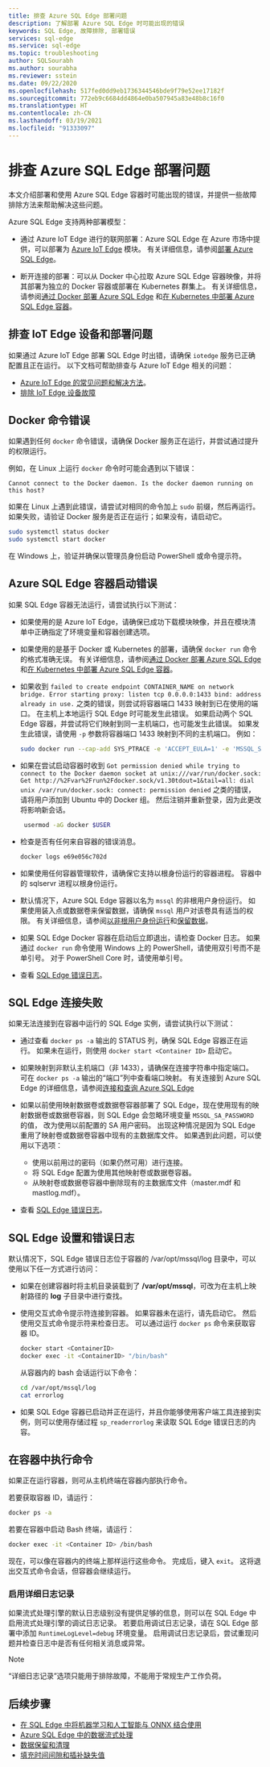 ```yaml
---
title: 排查 Azure SQL Edge 部署问题
description: 了解部署 Azure SQL Edge 时可能出现的错误
keywords: SQL Edge, 故障排除, 部署错误
services: sql-edge
ms.service: sql-edge
ms.topic: troubleshooting
author: SQLSourabh
ms.author: sourabha
ms.reviewer: sstein
ms.date: 09/22/2020
ms.openlocfilehash: 517fed0dd9eb1736344546bde9f79e52ee17182f
ms.sourcegitcommit: 772eb9c6684dd4864e0ba507945a83e48b8c16f0
ms.translationtype: HT
ms.contentlocale: zh-CN
ms.lasthandoff: 03/19/2021
ms.locfileid: "91333097"
---
```

# <a name="troubleshooting-azure-sql-edge-deployments"></a>排查 Azure SQL Edge 部署问题 

本文介绍部署和使用 Azure SQL Edge 容器时可能出现的错误，并提供一些故障排除方法来帮助解决这些问题。 

Azure SQL Edge 支持两种部署模型： 
- 通过 Azure IoT Edge 进行的联网部署：Azure SQL Edge 在 Azure 市场中提供，可以部署为 [Azure IoT Edge](../iot-edge/about-iot-edge.md) 模块。 有关详细信息，请参阅[部署 Azure SQL Edge](deploy-portal.md)。<br>

- 断开连接的部署：可以从 Docker 中心拉取 Azure SQL Edge 容器映像，并将其部署为独立的 Docker 容器或部署在 Kubernetes 群集上。 有关详细信息，请参阅[通过 Docker 部署 Azure SQL Edge](disconnected-deployment.md) 和[在 Kubernetes 中部署 Azure SQL Edge 容器](deploy-kubernetes.md)。

## <a name="troubleshooting-iot-edge-device-and-deployments"></a>排查 IoT Edge 设备和部署问题

如果通过 Azure IoT Edge 部署 SQL Edge 时出错，请确保 `iotedge` 服务已正确配置且正在运行。 以下文档可帮助排查与 Azure IoT Edge 相关的问题：
- [Azure IoT Edge 的常见问题和解决方法](../iot-edge/troubleshoot-common-errors.md)。
- [排除 IoT Edge 设备故障](../iot-edge/troubleshoot.md)

## <a name="docker-command-errors"></a>Docker 命令错误

如果遇到任何 `docker` 命令错误，请确保 Docker 服务正在运行，并尝试通过提升的权限运行。

例如，在 Linux 上运行 `docker` 命令时可能会遇到以下错误：

```output
Cannot connect to the Docker daemon. Is the docker daemon running on this host?
```

如果在 Linux 上遇到此错误，请尝试对相同的命令加上 `sudo` 前缀，然后再运行。 如果失败，请验证 Docker 服务是否正在运行；如果没有，请启动它。

```bash
sudo systemctl status docker
sudo systemctl start docker
```

在 Windows 上，验证并确保以管理员身份启动 PowerShell 或命令提示符。

## <a name="azure-sql-edge-container-startup-errors"></a>Azure SQL Edge 容器启动错误

如果 SQL Edge 容器无法运行，请尝试执行以下测试：

- 如果使用的是 Azure IoT Edge，请确保已成功下载模块映像，并且在模块清单中正确指定了环境变量和容器创建选项。

- 如果使用的是基于 Docker 或 Kubernetes 的部署，请确保 `docker run` 命令的格式准确无误。 有关详细信息，请参阅[通过 Docker 部署 Azure SQL Edge](disconnected-deployment.md) 和[在 Kubernetes 中部署 Azure SQL Edge 容器](deploy-kubernetes.md)。

- 如果收到 `failed to create endpoint CONTAINER_NAME on network bridge. Error starting proxy: listen tcp 0.0.0.0:1433 bind: address already in use.` 之类的错误，则尝试将容器端口 1433 映射到已在使用的端口。 在主机上本地运行 SQL Edge 时可能发生此错误。 如果启动两个 SQL Edge 容器，并尝试将它们映射到同一主机端口，也可能发生此错误。 如果发生此错误，请使用 `-p` 参数将容器端口 1433 映射到不同的主机端口。 例如： 

    ```bash
    sudo docker run --cap-add SYS_PTRACE -e 'ACCEPT_EULA=1' -e 'MSSQL_SA_PASSWORD=yourStrong(!)Password' -p 1433:1433 --name azuresqledge -d mcr.microsoft.com/azure-sql-edge-developer.
    ```

- 如果在尝试启动容器时收到 `Got permission denied while trying to connect to the Docker daemon socket at unix:///var/run/docker.sock: Get http://%2Fvar%2Frun%2Fdocker.sock/v1.30tdout=1&tail=all: dial unix /var/run/docker.sock: connect: permission denied` 之类的错误，请将用户添加到 Ubuntu 中的 Docker 组。 然后注销并重新登录，因为此更改将影响新会话。 

   ```bash
    usermod -aG docker $USER
   ```

- 检查是否有任何来自容器的错误消息。

   ```bash
   docker logs e69e056c702d
   ```

- 如果使用任何容器管理软件，请确保它支持以根身份运行的容器进程。 容器中的 sqlservr 进程以根身份运行。

- 默认情况下，Azure SQL Edge 容器以名为 `mssql` 的非根用户身份运行。 如果使用装入点或数据卷来保留数据，请确保 `mssql` 用户对该卷具有适当的权限。 有关详细信息，请参阅[以非根用户身份运行](configure.md#run-azure-sql-edge-as-non-root-user)和[保留数据](configure.md#persist-your-data)。

- 如果 SQL Edge Docker 容器在启动后立即退出，请检查 Docker 日志。 如果通过 `docker run` 命令使用 Windows 上的 PowerShell，请使用双引号而不是单引号。 对于 PowerShell Core 时，请使用单引号。

- 查看 [SQL Edge 错误日志](#errorlogs)。

## <a name="sql-edge-connection-failures"></a>SQL Edge 连接失败

如果无法连接到在容器中运行的 SQL Edge 实例，请尝试执行以下测试：

- 通过查看 `docker ps -a` 输出的 STATUS 列，确保 SQL Edge 容器正在运行。 如果未在运行，则使用 `docker start <Container ID>` 启动它。

- 如果映射到非默认主机端口（非 1433），请确保在连接字符串中指定端口。 可在 `docker ps -a` 输出的“端口”列中查看端口映射。 有关连接到 Azure SQL Edge 的详细信息，请参阅[连接和查询 Azure SQL Edge](connect.md)

- 如果以前使用映射数据卷或数据卷容器部署了 SQL Edge，现在使用现有的映射数据卷或数据卷容器，则 SQL Edge 会忽略环境变量 `MSSQL_SA_PASSWORD` 的值， 改为使用以前配置的 SA 用户密码。 出现这种情况是因为 SQL Edge 重用了映射卷或数据卷容器中现有的主数据库文件。 如果遇到此问题，可以使用以下选项：

    - 使用以前用过的密码（如果仍然可用）进行连接。
    - 将 SQL Edge 配置为使用其他映射卷或数据卷容器。
    - 从映射卷或数据卷容器中删除现有的主数据库文件（master.mdf 和 mastlog.mdf）。

- 查看 [SQL Edge 错误日志](#errorlogs)。

## <a name="sql-edge-setup-and-error-logs"></a><a id="errorlogs"></a> SQL Edge 设置和错误日志

默认情况下，SQL Edge 错误日志位于容器的 /var/opt/mssql/log 目录中，可以使用以下任一方式进行访问：

- 如果在创建容器时将主机目录装载到了 **/var/opt/mssql**，可改为在主机上映射路径的 **log** 子目录中进行查找。
- 使用交互式命令提示符连接到容器。 如果容器未在运行，请先启动它。 然后使用交互式命令提示符来检查日志。 可以通过运行 `docker ps` 命令来获取容器 ID。

    ```bash
    docker start <ContainerID>
    docker exec -it <ContainerID> "/bin/bash"
    ```

    从容器内的 bash 会话运行以下命令：

    ```bash
    cd /var/opt/mssql/log
    cat errorlog
    ```
- 如果 SQL Edge 容器已启动并正在运行，并且你能够使用客户端工具连接到实例，则可以使用存储过程 `sp_readerrorlog` 来读取 SQL Edge 错误日志的内容。

## <a name="execute-commands-in-a-container"></a>在容器中执行命令

如果正在运行容器，则可从主机终端在容器内部执行命令。

若要获取容器 ID，请运行：

```bash
docker ps -a
```

若要在容器中启动 Bash 终端，请运行：

```bash
docker exec -it <Container ID> /bin/bash
```

现在，可以像在容器内的终端上那样运行这些命令。 完成后，键入 `exit`。 这将退出交互式命令会话，但容器会继续运行。

### <a name="enabling-verbose-logging"></a>启用详细日志记录

如果流式处理引擎的默认日志级别没有提供足够的信息，则可以在 SQL Edge 中启用流式处理引擎的调试日志记录。 若要启用调试日志记录，请在 SQL Edge 部署中添加 `RuntimeLogLevel=debug` 环境变量。 启用调试日志记录后，尝试重现问题并检查日志中是否有任何相关消息或异常。 

> [!NOTE]
> “详细日志记录”选项只能用于排除故障，不能用于常规生产工作负荷。 


## <a name="next-steps"></a>后续步骤

- [在 SQL Edge 中将机器学习和人工智能与 ONNX 结合使用](onnx-overview.md)
- [Azure SQL Edge 中的数据流式处理](stream-data.md)
- [数据保留和清理](data-retention-overview.md)
- [填充时间间隙和插补缺失值](imputing-missing-values.md)







